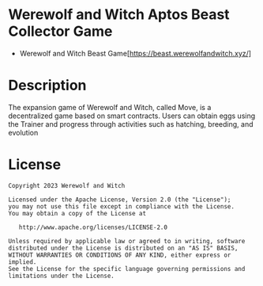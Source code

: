 # Werewolf and Witch Aptos Beast Collector Game

- Werewolf and Witch Beast Game[https://beast.werewolfandwitch.xyz/]

# Description

The expansion game of Werewolf and Witch, called Move, is a decentralized game based on smart contracts. Users can obtain eggs using the Trainer and progress through activities such as hatching, breeding, and evolution

License
=======

    Copyright 2023 Werewolf and Witch

    Licensed under the Apache License, Version 2.0 (the "License");
    you may not use this file except in compliance with the License.
    You may obtain a copy of the License at

       http://www.apache.org/licenses/LICENSE-2.0

    Unless required by applicable law or agreed to in writing, software
    distributed under the License is distributed on an "AS IS" BASIS,
    WITHOUT WARRANTIES OR CONDITIONS OF ANY KIND, either express or implied.
    See the License for the specific language governing permissions and
    limitations under the License.


